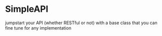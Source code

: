 # SimpleAPI
jumpstart your API (whether RESTful or not) with a base class that you can fine tune for any implementation
